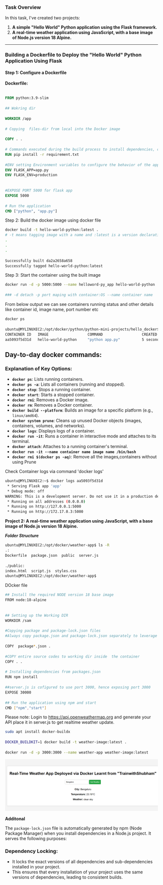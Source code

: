 ### Task Overview

In this task, I've created two projects:

1. **A simple "Hello World" Python application using the Flask framework.**
2. **A real-time weather application using JavaScript, with a base image of Node.js version 18 Alpine.**

---

### Building a Dockerfile to Deploy the "Hello World" Python Application Using Flask

#### Step 1: Configure a Dockerfile

**Dockerfile:**
```Dockerfile

FROM python:3.9-slim

## Wokring dir

WORKDIR /app

# Copying  files-dir from local into the Docker image

COPY . .

# Commands executed during the build process to install dependencies, configure the environment
RUN pip install -r requirement.txt

#ENV setting Environment variables to configure the behavior of the application or the container
ENV FLASK_APP=app.py
ENV FLASK_ENV=production


#EXPOSE PORT 5000 for flask app
EXPOSE 5000

# Run the application
CMD ["python", "app.py"]
```

Step 2: Build the docker image using docker file

```bash
docker build -t hello-world-python:latest . 
# -t means tagging image with a name and :latest is a version declaration
.
.
.

Successfully built da2a2658a658
Successfully tagged hello-world-python:latest
```



Step 3: Start the container using the built image
```bash
docker run -d -p 5000:5000 --name helloword-py_app hello-world-python

### -d detach -p port maping with container:OS --name container name


```
From below output we can see containers running status and other details like container id, image name, port number etc

```bash
docker ps

ubuntu@MYLINUXEC2:/opt/docker/python/python-mini-projects/hello_docker$ docker ps
CONTAINER ID   IMAGE                  COMMAND                  CREATED         STATUS         PORTS                                                  NAMES
aa5093f5d31d   hello-world-python     "python app.py"          5 seconds ago   Up 4 seconds   0.0.0.0:5000->5000/tcp, :::5000->5000/tcp              helloword-py_a
```

Day-to-day docker commands:
---

### Explanation of Key Options:
- **`docker ps`**: Lists running containers.
- **`docker ps -a`**: Lists all containers (running and stopped).
- **`docker stop`**: Stops a running container.
- **`docker start`**: Starts a stopped container.
- **`docker rmi`**: Removes a Docker image.
- **`docker rm`**: Removes a Docker container.
- **`docker build --platform`**: Builds an image for a specific platform (e.g., `linux/amd64`).
- **`docker system prune`**: Cleans up unused Docker objects (images, containers, volumes, and networks).
- **`docker logs`**: Displays logs of a container.
- **`docker run -it`**: Runs a container in interactive mode and attaches to its terminal.
- **`docker attach`**: Attaches to a running container's terminal.
- **`docker run -it --name container name image name /bin/bash`**
- **`docker rmi $(docker ps -aq)`**: Remove all the images,containers without using Prune


Check Container logs via command 'docker logs'

```bash
ubuntu@MYLINUXEC2:~$ docker logs aa5093f5d31d
 * Serving Flask app 'app'
 * Debug mode: off
WARNING: This is a development server. Do not use it in a production deployment. Use a production WSGI server instead.
 * Running on all addresses (0.0.0.0)
 * Running on http://127.0.0.1:5000
 * Running on http://172.17.0.3:5000
 ```


 **Project 2: A real-time weather application using JavaScript, with a base image of Node.js version 18 Alpine.**

***Folder Structure***

```bash
ubuntu@MYLINUXEC2:/opt/docker/weather-app$ ls -R
.:
Dockerfile  package.json  public  server.js

./public:
index.html  script.js  styles.css
ubuntu@MYLINUXEC2:/opt/docker/weather-app$
```

DOcker file
```bash
## Install the required NODE version 18 base image
FROM node:18-alpine


## Setting up the Working DIR
WORKDIR /sam

#Copying package and package-lock.json files
#Always copy package.json and package-lock.json separately to leverage Docker's layer caching.

COPY  package*.json .

#COPY entire source codes to working dir inside  the container
COPY . .

# Installing dependencies from packages.json
RUN npm install

##server.js is cofigured to use port 3000, hence exposing port 3000
EXPOSE 30000

## Run the application using npm and start
CMD ["npm","start"]
```

Please note: Login to https://api.openweathermap.org and generate your API place it in server.js to get realtime weather update.

```bash
sudo apt install docker-buildx

DOCKER_BUILDKIT=1 docker build -t weather-image:latest .

docker run -d -p 3000:3000 --name weather-app weather-image:latest
```

![alt text](Web_img.png)

**Additonal**

The `package-lock.json` file is automatically generated by npm (Node Package Manager) when you install dependencies in a Node.js project. It serves the following purposes:

### **Dependency Locking**:
- It locks the exact versions of all dependencies and sub-dependencies installed in your project.
- This ensures that every installation of your project uses the same versions of dependencies, leading to consistent builds.